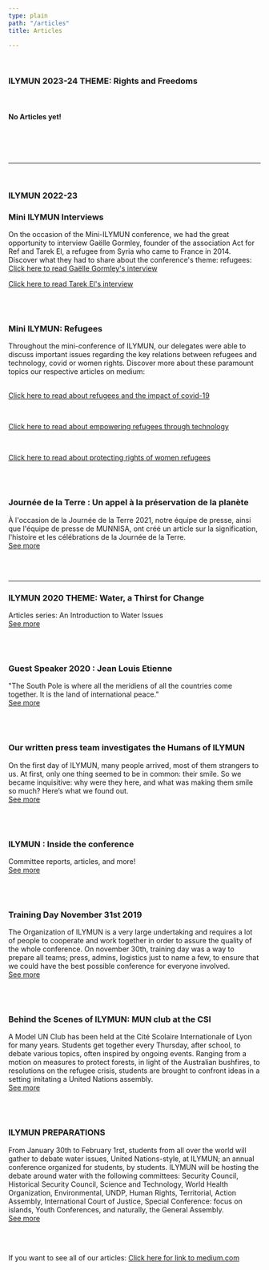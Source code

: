 ```yaml
---
type: plain
path: "/articles"
title: Articles

---
```

<title>ILYMUN</title>

<div class="row">

<br>
<h3>ILYMUN 2023-24 THEME: Rights and Freedoms</h3>

<br>
<h4>No Articles yet!</h4>
</br>

</br>

<br>
<hr>
</br>

<h3>ILYMUN 2022-23</h3>

<h3>Mini ILYMUN Interviews</h3>

<p>On the occasion of the Mini-ILYMUN conference, we had the great opportunity to interview Gaëlle Gormley, founder of the association Act for Ref and Tarek El, a refugee from Syria who came to France in 2014. Discover what they had to share about the conference's theme: refugees:<br/><a href="https://medium.com/mini-ilymun-refugees-moving-towards-better-world/guest-speaker-interview-ga%C3%ABlle-gormley-df8ffbbcc418">Click here to read Gaëlle Gormley's interview</a><br/>

<a href="https://medium.com/mini-ilymun-refugees-moving-towards-better-world/guest-speaker-interview-tarek-eleiwy-27274647353c">Click here to read Tarek El's interview</a></p>

<br/><br/>

</div>

<div class="row">

<h3>Mini ILYMUN: Refugees</h3>

<p>Throughout the mini-conference of ILYMUN, our delegates were able to discuss important issues regarding the key relations between refugees and technology, covid or women rights. Discover more about these paramount topics our respective articles on medium:

<br/><a href="https://medium.com/mini-ilymun-refugees-moving-towards-better-world/refugees-and-the-impact-of-covid-19-7074c3bdbd67">Click here to read about refugees and the impact of covid-19</a>

<br/>

<a href="https://medium.com/mini-ilymun-refugees-moving-towards-better-world/empowering-refugees-through-technology-f4c93d208f96">Click here to read about empowering refugees through technology </a>

<br/>

<a href="https://medium.com/mini-ilymun-refugees-moving-towards-better-world/protecting-the-rights-of-refugee-women-8b957a163676">Click here to read about protecting rights of women refugees</a></p>

<br/>

<br />

<div class="row">

<h3>Journée de la Terre : Un appel à la préservation de la planète</h3>

<p>À l'occasion de la Journée de la Terre 2021, notre équipe de presse, ainsi que l'équipe de presse de MUNNISA, ont créé un article sur la signification, l'histoire et les célébrations de la Journée de la Terre.<br/><a href="https://medium.com/@ilymun/earth-day-a-call-to-preserve-the-planet-b16d522cd3a2">See more</a></p>

<br/><br/>

</div>

<div class="row">

<hr>

<h3>ILYMUN 2020 THEME: Water, a Thirst for Change</h3>

<p>Articles series: An Introduction to Water Issues <br /><a href="https://medium.com/ilymun-2020-theme-water-a-thirst-for-change">See more</a></p>

<br /><br />

<h3>Guest Speaker 2020 : Jean Louis Etienne</h3>

<p>"The South Pole is where all the meridiens of all the countries come together. It is the land of international peace." <br /><a href="https://medium.com/ilymuns-guest-speakers/dr-jean-louis-etienne-777c7922e72">See more</a></p>

<br /><br />

<h3>Our written press team investigates the Humans of ILYMUN</h3>

<p>On the first day of ILYMUN, many people arrived, most of them strangers to us. At first, only one thing seemed to be in common: their smile. So we became inquisitive: why were they here, and what was making them smile so much? Here’s what we found out. <br /><a href="https://medium.com/ilymun-inside-the-conference/ilymun-attendees-experience-70059aceca39">See more</a></p>

<br /><br />

<h3>ILYMUN : Inside the conference</h3>

<p>Committee reports, articles, and more! <br /><a href="https://medium.com/ilymun-inside-the-conference">See more</a></p>

<br /><br />

<h3>Training Day November 31st 2019</h3>

<p>The Organization of ILYMUN is a very large undertaking and requires a lot of people to cooperate and work together in order to assure the quality of the whole conference. On november 30th, training day was a way to prepare all teams; press, admins, logistics just to name a few, to ensure that we could have the best possible conference for everyone involved. <br /><a href="https://medium.com/training-day-committees/training-day-november-31st-2019-4f5b98525e2">See more</a></p>

<br /><br />

<h3>Behind the Scenes of ILYMUN: MUN club at the CSI</h3>

<p>A Model UN Club has been held at the Cité Scolaire Internationale of Lyon for many years. Students get together every Thursday, after school, to debate various topics, often inspired by ongoing events. Ranging from a motion on measures to protect forests, in light of the Australian bushfires, to resolutions on the refugee crisis, students are brought to confront ideas in a setting imitating a United Nations assembly.<br /><a href="https://medium.com/getting-to-know-ilymun/behind-the-scenes-of-ilymun-mun-club-at-the-csi-f4d202c8248a">See more</a></p>

<br /><br />

<h3>ILYMUN PREPARATIONS</h3>

<p>From January 30th to February 1rst, students from all over the world will gather to debate water issues, United Nations-style, at ILYMUN; an annual conference organized for students, by students. ILYMUN will be hosting the debate around water with the following committees: Security Council, Historical Security Council, Science and Technology, World Health Organization, Environmental, UNDP, Human Rights, Territorial, Action Assembly, International Court of Justice, Special Conference: focus on islands, Youth Conferences, and naturally, the General Assembly.<br /><a href="https://medium.com/getting-to-know-ilymun/ilymun-preparations-5295de8c26cc">See more</a></p>

<br /><br />

<p> If you want to see all of our articles: <a href="https://medium.com/@ilymun">Click here for link to medium.com</a></p>

</div>

